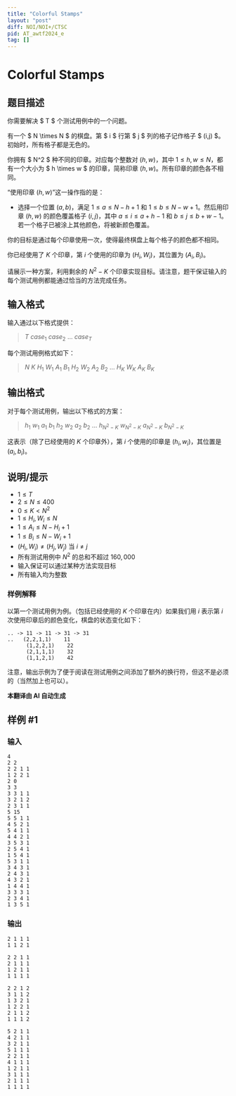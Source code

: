 ```yaml
---
title: "Colorful Stamps"
layout: "post"
diff: NOI/NOI+/CTSC
pid: AT_awtf2024_e
tag: []
---
```


# Colorful Stamps

## 题目描述

你需要解决 $ T $ 个测试用例中的一个问题。

有一个 $ N \times N $ 的棋盘。第 $ i $ 行第 $ j $ 列的格子记作格子 $ (i,j) $。初始时，所有格子都是无色的。

你拥有 $ N^2 $ 种不同的印章。对应每个整数对 $(h, w)$，其中 $1 \leq h, w \leq N$，都有一个大小为 $ h \times w $ 的印章，简称印章 $(h, w)$。所有印章的颜色各不相同。

“使用印章 $(h, w)$”这一操作指的是：

- 选择一个位置 $(a, b)$，满足 $1 \leq a \leq N-h+1$ 和 $1 \leq b \leq N-w+1$。然后用印章 $(h, w)$ 的颜色覆盖格子 $(i, j)$，其中 $a \leq i \leq a+h-1$ 和 $b \leq j \leq b+w-1$。若一个格子已被涂上其他颜色，将被新颜色覆盖。

你的目标是通过每个印章使用一次，使得最终棋盘上每个格子的颜色都不相同。

你已经使用了 $K$ 个印章，第 $i$ 个使用的印章为 $(H_i, W_i)$，其位置为 $(A_i, B_i)$。

请展示一种方案，利用剩余的 $N^2 - K$ 个印章实现目标。请注意，题干保证输入的每个测试用例都能通过恰当的方法完成任务。

## 输入格式

输入通过以下格式提供：

> $T$ $case_1$ $case_2$ $\ldots$ $case_T$

每个测试用例格式如下：

> $N$ $K$ $H_1$ $W_1$ $A_1$ $B_1$ $H_2$ $W_2$ $A_2$ $B_2$ $\ldots$ $H_K$ $W_K$ $A_K$ $B_K$

## 输出格式

对于每个测试用例，输出以下格式的方案：

> $h_1$ $w_1$ $a_1$ $b_1$ $h_2$ $w_2$ $a_2$ $b_2$ $\ldots$ $h_{N^2-K}$ $w_{N^2-K}$ $a_{N^2-K}$ $b_{N^2-K}$

这表示（除了已经使用的 $K$ 个印章外），第 $i$ 个使用的印章是 $(h_i, w_i)$，其位置是 $(a_i, b_i)$。

## 说明/提示

- $1 \leq T$
- $2 \leq N \leq 400$
- $0 \leq K < N^2$
- $1 \leq H_i, W_i \leq N$
- $1 \leq A_i \leq N-H_i+1$
- $1 \leq B_i \leq N-W_i+1$
- $(H_i, W_i) \neq (H_j, W_j)$ 当 $i \neq j$
- 所有测试用例中 $N^2$ 的总和不超过 $160,000$
- 输入保证可以通过某种方法实现目标
- 所有输入均为整数

### 样例解释

以第一个测试用例为例。（包括已经使用的 $K$ 个印章在内）如果我们用 $i$ 表示第 $i$ 次使用印章后的颜色变化，棋盘的状态变化如下：

```
.. -> 11 -> 11 -> 31 -> 31
..   (2,2,1,1)    11
      (1,2,2,1)    22
      (2,1,1,1)    32
      (1,1,2,1)    42
```

注意，输出示例为了便于阅读在测试用例之间添加了额外的换行符，但这不是必须的（当然加上也可以）。

 **本翻译由 AI 自动生成**

## 样例 #1

### 输入

```
4
2 2
2 2 1 1
1 2 2 1
2 0
3 3
3 3 1 1
3 2 1 2
2 3 1 1
5 15
5 5 1 1
4 5 2 1
5 4 1 1
4 4 2 1
3 5 3 1
2 5 4 1
1 5 4 1
5 3 1 1
3 4 3 1
2 4 3 1
4 3 2 1
1 4 4 1
3 3 3 1
2 3 4 1
1 3 5 1
```

### 输出

```
2 1 1 1
1 1 2 1

2 2 1 1
2 1 1 1
1 2 1 1
1 1 1 1

2 2 1 2
3 1 1 2
1 3 2 1
1 2 2 1
2 1 1 2
1 1 1 2

5 2 1 1
4 2 1 1
3 2 1 1
5 1 1 1
2 2 1 1
4 1 1 1
1 2 1 1
3 1 1 1
2 1 1 1
1 1 1 1
```

